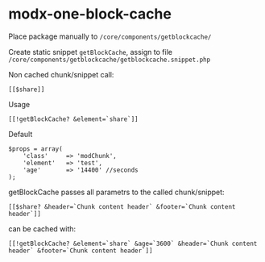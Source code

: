 # modx-one-block-cache

Place package manually to ``/core/components/getblockcache/``

Create static snippet ``getBlockCache``, assign to file ``/core/components/getblockcache/getblockcache.snippet.php``

Non cached chunk/snippet call:
```
[[$share]]
```

Usage
```
[[!getBlockCache? &element=`share`]]
```

Default
```
$props = array(
	'class'		=> 'modChunk',
	'element'	=> 'test',
	'age'		=> '14400' //seconds
);
```


getBlockCache passes all parametrs to the called chunk/snippet:
```
[[$share? &header=`Chunk content header` &footer=`Chunk content header`]]
```

can be cached with:
```
[[!getBlockCache? &element=`share` &age=`3600` &header=`Chunk content header` &footer=`Chunk content header`]]
```
